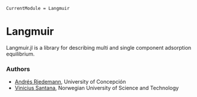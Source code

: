 ```@meta
CurrentModule = Langmuir
```

# Langmuir

Langmuir.jl is a library for describing multi and single component adsorption equilibrium.   


### Authors

- [Andrés Riedemann](mailto:andres.riedemann@gmail.com), University of Concepción
- [Vinicius Santana](mailto:vinicius.viena1@gmail.com), Norwegian University of Science and Technology
